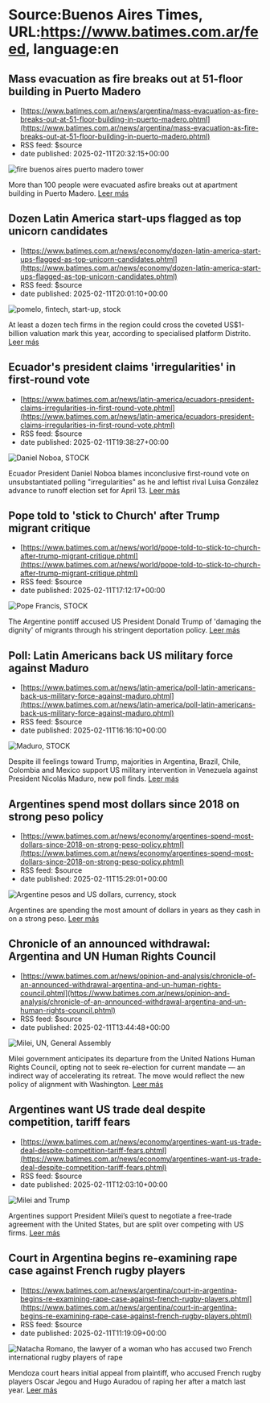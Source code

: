 # Source:Buenos Aires Times, URL:https://www.batimes.com.ar/feed, language:en

## Mass evacuation as fire breaks out at 51-floor building in Puerto Madero
 - [https://www.batimes.com.ar/news/argentina/mass-evacuation-as-fire-breaks-out-at-51-floor-building-in-puerto-madero.phtml](https://www.batimes.com.ar/news/argentina/mass-evacuation-as-fire-breaks-out-at-51-floor-building-in-puerto-madero.phtml)
 - RSS feed: $source
 - date published: 2025-02-11T20:32:15+00:00

<p><img src="https://fotos.perfil.com/2025/02/11/trim/540/304/fire-buenos-aires-puerto-madero-tower-1965403.jpg" alt="fire buenos aires puerto madero tower" /></p>More than 100 people were evacuated asfire breaks out at apartment building in Puerto Madero. <a href="https://www.batimes.com.ar/news/argentina/mass-evacuation-as-fire-breaks-out-at-51-floor-building-in-puerto-madero.phtml">Leer más</a>

## Dozen Latin America start-ups flagged as top unicorn candidates
 - [https://www.batimes.com.ar/news/economy/dozen-latin-america-start-ups-flagged-as-top-unicorn-candidates.phtml](https://www.batimes.com.ar/news/economy/dozen-latin-america-start-ups-flagged-as-top-unicorn-candidates.phtml)
 - RSS feed: $source
 - date published: 2025-02-11T20:01:10+00:00

<p><img src="https://fotos.perfil.com/2025/02/11/trim/540/304/pomelo-fintech-start-up-stock-1965326.jpg" alt="pomelo, fintech, start-up, stock" /></p>At least a dozen tech firms in the region could cross the coveted US$1-billion valuation mark this year, according to specialised platform Distrito. <a href="https://www.batimes.com.ar/news/economy/dozen-latin-america-start-ups-flagged-as-top-unicorn-candidates.phtml">Leer más</a>

## Ecuador's president claims 'irregularities' in first-round vote
 - [https://www.batimes.com.ar/news/latin-america/ecuadors-president-claims-irregularities-in-first-round-vote.phtml](https://www.batimes.com.ar/news/latin-america/ecuadors-president-claims-irregularities-in-first-round-vote.phtml)
 - RSS feed: $source
 - date published: 2025-02-11T19:38:27+00:00

<p><img src="https://fotos.perfil.com/2025/02/11/trim/540/304/daniel-noboa-stock-1965264.jpg" alt="Daniel Noboa, STOCK" /></p>Ecuador President Daniel Noboa blames inconclusive first-round vote on unsubstantiated polling "irregularities" as he and leftist rival Luisa González advance to runoff election set for April 13.  <a href="https://www.batimes.com.ar/news/latin-america/ecuadors-president-claims-irregularities-in-first-round-vote.phtml">Leer más</a>

## Pope told to 'stick to Church' after Trump migrant critique
 - [https://www.batimes.com.ar/news/world/pope-told-to-stick-to-church-after-trump-migrant-critique.phtml](https://www.batimes.com.ar/news/world/pope-told-to-stick-to-church-after-trump-migrant-critique.phtml)
 - RSS feed: $source
 - date published: 2025-02-11T17:12:17+00:00

<p><img src="https://fotos.perfil.com/2025/02/11/trim/540/304/pope-francis-stock-1965111.jpg" alt="Pope Francis, STOCK" /></p>The Argentine pontiff accused US President Donald Trump of 'damaging the dignity' of migrants through his stringent deportation policy. <a href="https://www.batimes.com.ar/news/world/pope-told-to-stick-to-church-after-trump-migrant-critique.phtml">Leer más</a>

## Poll: Latin Americans back US military force against Maduro
 - [https://www.batimes.com.ar/news/latin-america/poll-latin-americans-back-us-military-force-against-maduro.phtml](https://www.batimes.com.ar/news/latin-america/poll-latin-americans-back-us-military-force-against-maduro.phtml)
 - RSS feed: $source
 - date published: 2025-02-11T16:16:10+00:00

<p><img src="https://fotos.perfil.com/2025/02/11/trim/540/304/maduro-stock-1965072.jpg" alt="Maduro, STOCK" /></p>Despite ill feelings toward Trump, majorities in Argentina, Brazil, Chile, Colombia and Mexico support US military intervention in Venezuela against President Nicolás Maduro, new poll finds.  <a href="https://www.batimes.com.ar/news/latin-america/poll-latin-americans-back-us-military-force-against-maduro.phtml">Leer más</a>

## Argentines spend most dollars since 2018 on strong peso policy
 - [https://www.batimes.com.ar/news/economy/argentines-spend-most-dollars-since-2018-on-strong-peso-policy.phtml](https://www.batimes.com.ar/news/economy/argentines-spend-most-dollars-since-2018-on-strong-peso-policy.phtml)
 - RSS feed: $source
 - date published: 2025-02-11T15:29:01+00:00

<p><img src="https://fotos.perfil.com/2025/02/11/trim/540/304/argentine-pesos-and-us-dollars-currency-stock-1965040.jpg" alt="Argentine pesos and US dollars, currency, stock" /></p>Argentines are spending the most amount of dollars in years as they cash in on a strong peso. <a href="https://www.batimes.com.ar/news/economy/argentines-spend-most-dollars-since-2018-on-strong-peso-policy.phtml">Leer más</a>

## Chronicle of an announced withdrawal: Argentina and UN Human Rights Council
 - [https://www.batimes.com.ar/news/opinion-and-analysis/chronicle-of-an-announced-withdrawal-argentina-and-un-human-rights-council.phtml](https://www.batimes.com.ar/news/opinion-and-analysis/chronicle-of-an-announced-withdrawal-argentina-and-un-human-rights-council.phtml)
 - RSS feed: $source
 - date published: 2025-02-11T13:44:48+00:00

<p><img src="https://fotos.perfil.com/2025/02/11/trim/540/304/milei-un-general-assembly-1964947.jpg" alt="Milei, UN, General Assembly" /></p>Milei government anticipates its departure from the United Nations Human Rights Council, opting not to seek re-election for current mandate — an indirect way of accelerating its retreat. The move would reflect the new policy of alignment with Washington.
 <a href="https://www.batimes.com.ar/news/opinion-and-analysis/chronicle-of-an-announced-withdrawal-argentina-and-un-human-rights-council.phtml">Leer más</a>

## Argentines want US trade deal despite competition, tariff fears
 - [https://www.batimes.com.ar/news/economy/argentines-want-us-trade-deal-despite-competition-tariff-fears.phtml](https://www.batimes.com.ar/news/economy/argentines-want-us-trade-deal-despite-competition-tariff-fears.phtml)
 - RSS feed: $source
 - date published: 2025-02-11T12:03:10+00:00

<p><img src="https://fotos.perfil.com/2024/12/04/trim/540/304/milei-and-trump-1924294.jpg" alt="Milei and Trump" /></p>Argentines support President Milei’s quest to negotiate a free-trade agreement with the United States, but are split over competing with US firms. <a href="https://www.batimes.com.ar/news/economy/argentines-want-us-trade-deal-despite-competition-tariff-fears.phtml">Leer más</a>

## Court in Argentina begins re-examining rape case against French rugby players
 - [https://www.batimes.com.ar/news/argentina/court-in-argentina-begins-re-examining-rape-case-against-french-rugby-players.phtml](https://www.batimes.com.ar/news/argentina/court-in-argentina-begins-re-examining-rape-case-against-french-rugby-players.phtml)
 - RSS feed: $source
 - date published: 2025-02-11T11:19:09+00:00

<p><img src="https://fotos.perfil.com/2024/07/11/trim/540/304/natacha-romano-the-lawyer-of-a-woman-who-has-accused-two-french-international-rugby-players-of-rape-1833826.jpg" alt="Natacha Romano, the lawyer of a woman who has accused two French international rugby players of rape" /></p>Mendoza court hears initial appeal from plaintiff, who accused French rugby players Oscar Jegou and Hugo Auradou of raping her after a match last year.
 <a href="https://www.batimes.com.ar/news/argentina/court-in-argentina-begins-re-examining-rape-case-against-french-rugby-players.phtml">Leer más</a>

